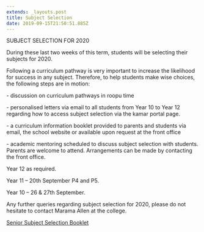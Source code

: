 ```yaml
---
extends: _layouts.post
title: Subject Selection
date: 2019-09-15T21:50:51.885Z
---
```

SUBJECT SELECTION FOR 2020

During these last two weeks of this term, students will be selecting their subjects for 2020.

Following a curriculum pathway is very important to increase the likelihood for success in any subject. Therefore, to help students make wise choices, the following steps are in motion:

\- discussion on curriculum pathways in roopu time

\- personalised letters via email to all students from Year 10  to Year 12 regarding how to access subject selection via the kamar portal page.

\- a curriculum information booklet provided to parents and students via email, the school website or available upon request at the front office

\- academic mentoring scheduled to discuss subject selection with students. Parents are welcome to attend. Arrangements can be made by contacting the front office.

   Year 12 as required.

   Year 11 – 20th September P4 and P5.

   Year 10 – 26 & 27th September.

 Any further queries regarding subject selection for 2020, please do not hesitate to contact Marama Allen at the college.

[Senior Subject Selection Booklet](https://res.cloudinary.com/ruapehu-college/image/upload/v1568584445/senior_curriculum_handbook_2019-2020_1_rwfpff.pdf)
